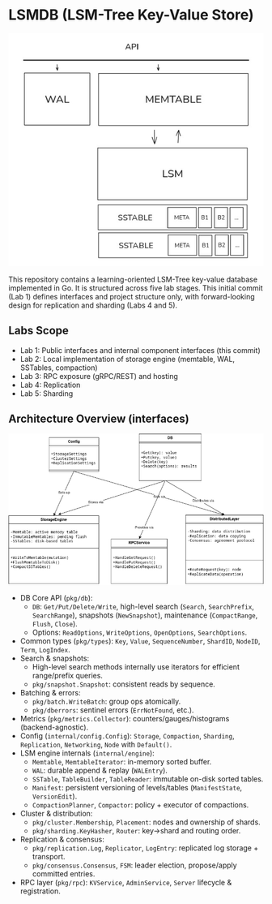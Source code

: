 # LSMDB (LSM-Tree Key-Value Store)


![Architecture photo](docs/images/photo_2025-09-18_17-47-05.jpg)

This repository contains a learning-oriented LSM-Tree key-value database implemented in Go. It is structured across five lab stages. This initial commit (Lab 1) defines interfaces and project structure only, with forward-looking design for replication and sharding (Labs 4 and 5).

## Labs Scope
- Lab 1: Public interfaces and internal component interfaces (this commit)
- Lab 2: Local implementation of storage engine (memtable, WAL, SSTables, compaction)
- Lab 3: RPC exposure (gRPC/REST) and hosting
- Lab 4: Replication
- Lab 5: Sharding



## Architecture Overview (interfaces)
![Architecture photo](docs/images/UML-LSMDB.drawio.png)

- DB Core API (`pkg/db`):
  - `DB`: `Get/Put/Delete/Write`, high-level search (`Search`, `SearchPrefix`, `SearchRange`), snapshots (`NewSnapshot`), maintenance (`CompactRange`, `Flush`, `Close`).
  - Options: `ReadOptions`, `WriteOptions`, `OpenOptions`, `SearchOptions`. 
- Common types (`pkg/types`): `Key`, `Value`, `SequenceNumber`, `ShardID`, `NodeID`, `Term`, `LogIndex`.
- Search & snapshots:
  - High-level search methods internally use iterators for efficient range/prefix queries.
  - `pkg/snapshot.Snapshot`: consistent reads by sequence.
- Batching & errors:
  - `pkg/batch.WriteBatch`: group ops atomically.
  - `pkg/dberrors`: sentinel errors (`ErrNotFound`, etc.).
- Metrics (`pkg/metrics.Collector`): counters/gauges/histograms (backend-agnostic).
- Config (`internal/config.Config`): `Storage`, `Compaction`, `Sharding`, `Replication`, `Networking`, `Node` with `Default()`.
- LSM engine internals (`internal/engine`):
  - `Memtable`, `MemtableIterator`: in-memory sorted buffer.
  - `WAL`: durable append & replay (`WALEntry`).
  - `SSTable`, `TableBuilder`, `TableReader`: immutable on-disk sorted tables.
  - `Manifest`: persistent versioning of levels/tables (`ManifestState`, `VersionEdit`).
  - `CompactionPlanner`, `Compactor`: policy + executor of compactions.
- Cluster & distribution:
  - `pkg/cluster.Membership`, `Placement`: nodes and ownership of shards.
  - `pkg/sharding.KeyHasher`, `Router`: key→shard and routing order.
- Replication & consensus:
  - `pkg/replication.Log`, `Replicator`, `LogEntry`: replicated log storage + transport.
  - `pkg/consensus.Consensus`, `FSM`: leader election, propose/apply committed entries.
- RPC layer (`pkg/rpc`): `KVService`, `AdminService`, `Server` lifecycle & registration.

